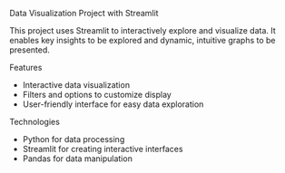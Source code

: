 Data Visualization Project with Streamlit

This project uses Streamlit to interactively explore and visualize data. It enables key insights to be explored and dynamic, intuitive graphs to be presented.

Features
- Interactive data visualization
- Filters and options to customize display
- User-friendly interface for easy data exploration

Technologies
- Python for data processing
- Streamlit for creating interactive interfaces
- Pandas for data manipulation


